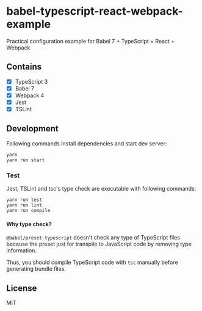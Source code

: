 # babel-typescript-react-webpack-example
Practical configuration example for Babel 7 + TypeScript + React + Webpack

## Contains
- [x] TypeScript 3
- [x] Babel 7
- [x] Webpack 4
- [x] Jest
- [x] TSLint

## Development
Following commands install dependencies and start dev server:
```
yarn
yarn run start
```

### Test
Jest, TSLint and tsc's type check are executable with following commands:
```
yarn run test
yarn run lint
yarn run compile
```

#### Why type check?
`@babel/preset-typescript` doesn't check any type of TypeScript files because the preset just for transpile to JavaScript code by removing type information.

Thus, you should compile TypeScript code with `tsc` manually before generating bundle files.

## License
MIT
